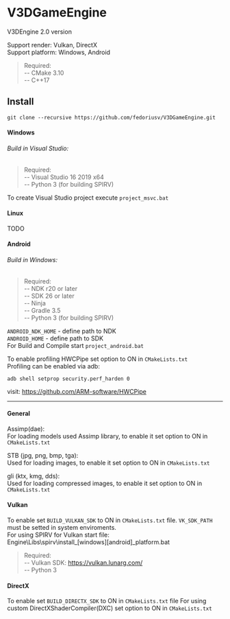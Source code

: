 # V3DGameEngine
V3DEngine 2.0 version<br/>

Support render: Vulkan, DirectX<br/>
Support platform: Windows, Android<br/>

>Required:<br/>
>-- CMake 3.10<br/>
>-- C++17<br/>

## Install
```
git clone --recursive https://github.com/fedoriusv/V3DGameEngine.git
```

#### Windows
###### Build in Visual Studio:
>Required:<br/>
>-- Visual Studio 16 2019 x64<br/>
>-- Python 3 (for building SPIRV)<br/>

To create Visual Studio project execute `project_msvc.bat`<br/>

#### Linux
TODO<br/>

#### Android
###### Build in Windows:
>Required:<br/>
>-- NDK r20 or later<br/>
>-- SDK 26 or later<br/>
>-- Ninja<br/>
>-- Gradle 3.5<br/>
>-- Python 3 (for building SPIRV)<br/>

`ANDROID_NDK_HOME` - define path to NDK<br/>
`ANDROID_HOME` - define path to SDK<br/>
For Build and Compile start `project_android.bat`<br/>

To enable profiling HWCPipe set option to ON in `CMakeLists.txt`<br/>
Profiling can be enabled via adb:
```
adb shell setprop security.perf_harden 0
```
visit: https://github.com/ARM-software/HWCPipe

-------------------------------------------------  

#### General
Assimp(dae):<br/>
For loading models used Assimp library, to enable it set option to ON in `CMakeLists.txt`<br/>

STB (jpg, png, bmp, tga):<br/>
Used for loading images, to enable it set option to ON in `CMakeLists.txt`<br/>

gli (ktx, kmg, dds):<br/>
Used for loading compressed images, to enable it set option to ON in `CMakeLists.txt`<br/>


#### Vulkan
To enable set `BUILD_VULKAN_SDK` to ON in `CMakeLists.txt` file.
`VK_SDK_PATH` must be setted in system enviroments.<br/>
For using SPIRV for Vulkan start file:<br/>
Engine\Libs\spirv\install_[windows][android]_platform.bat<br/>
>Required:<br/>
>-- Vulkan SDK: https://vulkan.lunarg.com/<br/>
>-- Python 3<br/>


#### DirectX
To enable set `BUILD_DIRECTX_SDK` to ON in `CMakeLists.txt` file
For using custom DirectXShaderCompiler(DXC) set option to ON in `CMakeLists.txt`

